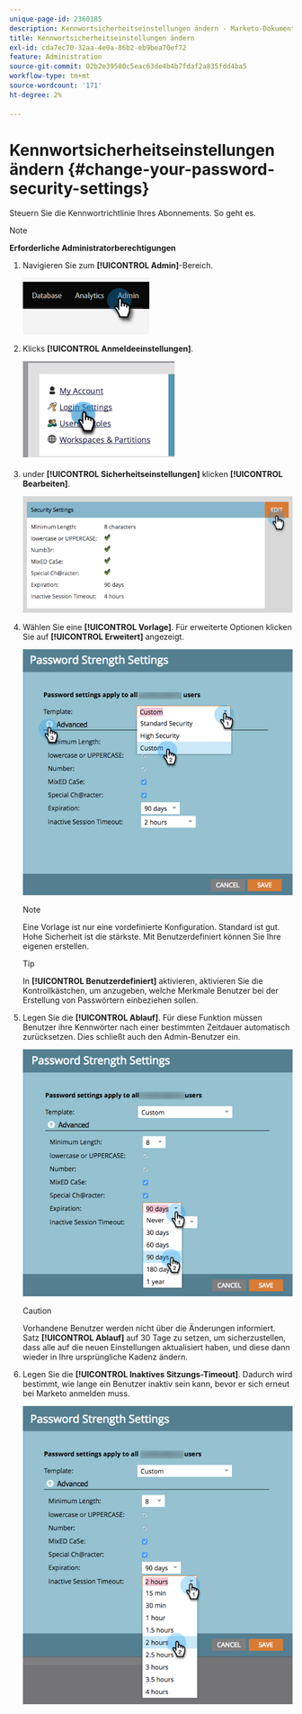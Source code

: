 ```yaml
---
unique-page-id: 2360185
description: Kennwortsicherheitseinstellungen ändern - Marketo-Dokumente - Produktdokumentation
title: Kennwortsicherheitseinstellungen ändern
exl-id: cda7ec70-32aa-4e0a-86b2-eb9bea70ef72
feature: Administration
source-git-commit: 02b2e39580c5eac63de4b4b7fdaf2a835fdd4ba5
workflow-type: tm+mt
source-wordcount: '171'
ht-degree: 2%

---
```


# Kennwortsicherheitseinstellungen ändern {#change-your-password-security-settings}

Steuern Sie die Kennwortrichtlinie Ihres Abonnements. So geht es.

>[!NOTE]
>
>**Erforderliche Administratorberechtigungen**

1. Navigieren Sie zum **[!UICONTROL Admin]**-Bereich.

   ![](assets/change-your-password-security-settings-1.png)

1. Klicks **[!UICONTROL Anmeldeeinstellungen]**.

   ![](assets/change-your-password-security-settings-2.png)

1. under **[!UICONTROL Sicherheitseinstellungen]** klicken **[!UICONTROL Bearbeiten]**.

   ![](assets/change-your-password-security-settings-3.png)

1. Wählen Sie eine **[!UICONTROL Vorlage]**. Für erweiterte Optionen klicken Sie auf **[!UICONTROL Erweitert]** angezeigt.

   ![](assets/change-your-password-security-settings-4.png)

   >[!NOTE]
   >
   >Eine Vorlage ist nur eine vordefinierte Konfiguration. Standard ist gut. Hohe Sicherheit ist die stärkste. Mit Benutzerdefiniert können Sie Ihre eigenen erstellen.

   >[!TIP]
   >
   >In **[!UICONTROL Benutzerdefiniert]** aktivieren, aktivieren Sie die Kontrollkästchen, um anzugeben, welche Merkmale Benutzer bei der Erstellung von Passwörtern einbeziehen sollen.

1. Legen Sie die **[!UICONTROL Ablauf]**. Für diese Funktion müssen Benutzer ihre Kennwörter nach einer bestimmten Zeitdauer automatisch zurücksetzen. Dies schließt auch den Admin-Benutzer ein.

   ![](assets/change-your-password-security-settings-5.png)

   >[!CAUTION]
   >
   >Vorhandene Benutzer werden nicht über die Änderungen informiert. Satz **[!UICONTROL Ablauf]** auf 30 Tage zu setzen, um sicherzustellen, dass alle auf die neuen Einstellungen aktualisiert haben, und diese dann wieder in Ihre ursprüngliche Kadenz ändern.

1. Legen Sie die **[!UICONTROL Inaktives Sitzungs-Timeout]**. Dadurch wird bestimmt, wie lange ein Benutzer inaktiv sein kann, bevor er sich erneut bei Marketo anmelden muss.

   ![](assets/change-your-password-security-settings-6.png)
